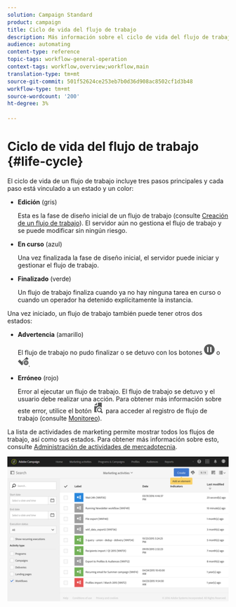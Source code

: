 ```yaml
---
solution: Campaign Standard
product: campaign
title: Ciclo de vida del flujo de trabajo
description: Más información sobre el ciclo de vida del flujo de trabajo
audience: automating
content-type: reference
topic-tags: workflow-general-operation
context-tags: workflow,overview;workflow,main
translation-type: tm+mt
source-git-commit: 501f52624ce253eb7b0d36d908ac8502cf1d3b48
workflow-type: tm+mt
source-wordcount: '200'
ht-degree: 3%

---
```



# Ciclo de vida del flujo de trabajo {#life-cycle}

El ciclo de vida de un flujo de trabajo incluye tres pasos principales y cada paso está vinculado a un estado y un color:

* **Edición**  (gris)

   Esta es la fase de diseño inicial de un flujo de trabajo (consulte [Creación de un flujo de trabajo](../../automating/using/building-a-workflow.md#creating-a-workflow)). El servidor aún no gestiona el flujo de trabajo y se puede modificar sin ningún riesgo.

* **En curso**  (azul)

   Una vez finalizada la fase de diseño inicial, el servidor puede iniciar y gestionar el flujo de trabajo.

* **Finalizado**  (verde)

   Un flujo de trabajo finaliza cuando ya no hay ninguna tarea en curso o cuando un operador ha detenido explícitamente la instancia.

Una vez iniciado, un flujo de trabajo también puede tener otros dos estados:

* **Advertencia**  (amarillo)

   El flujo de trabajo no pudo finalizar o se detuvo con los botones ![](assets/pause_darkgrey-24px.png) o ![](assets/check_pause_darkgrey-24px.png).

* **Erróneo**  (rojo)

   Error al ejecutar un flujo de trabajo. El flujo de trabajo se detuvo y el usuario debe realizar una acción. Para obtener más información sobre este error, utilice el botón ![](assets/printpreview_darkgrey-24px.png) para acceder al registro de flujo de trabajo (consulte [Monitoreo](../../automating/using/monitoring-workflow-execution.md)).

La lista de actividades de marketing permite mostrar todos los flujos de trabajo, así como sus estados. Para obtener más información sobre esto, consulte [Administración de actividades de mercadotecnia](../../start/using/marketing-activities.md#about-marketing-activities).

![](assets/wkf_execution_3.png)
